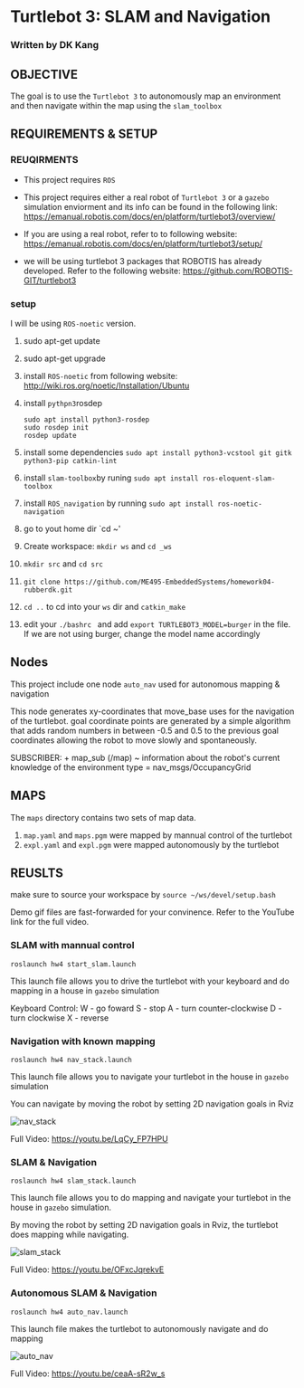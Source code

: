 # Turtlebot 3: SLAM and Navigation
### Written by DK Kang

## OBJECTIVE
The goal is to use the `Turtlebot 3` to autonomously map an environment and then navigate within the map using the `slam_toolbox`

## REQUIREMENTS & SETUP

### REUQIRMENTS

- This project requires `ROS`

- This project requires either a real robot of `Turtlebot 3` or a `gazebo` simulation enviorment and   its info can be found in the following link:
https://emanual.robotis.com/docs/en/platform/turtlebot3/overview/

- If you are using a real robot, refer to to following website: 
https://emanual.robotis.com/docs/en/platform/turtlebot3/setup/


-  we will be using turtlebot 3 packages that ROBOTIS has already developed. Refer to the following website:
https://github.com/ROBOTIS-GIT/turtlebot3



### setup

I will be using `ROS-noetic` version.

1. sudo apt-get update
2. sudo apt-get upgrade
3. install `ROS-noetic` from following website: http://wiki.ros.org/noetic/Installation/Ubuntu
4. install `pythpn3`rosdep
	```
	sudo apt install python3-rosdep
	sudo rosdep init
	rosdep update
	```

5. install some dependencies `sudo apt install python3-vcstool git gitk python3-pip catkin-lint`
6. install `slam-toolbox`by runing `sudo apt install ros-eloquent-slam-toolbox`
7. install `ROS_navigation` by running `sudo apt install ros-noetic-navigation`
6. go to yout home dir `cd ~'
7. Create workspace: `mkdir ws` and `cd _ws`
8. `mkdir src` and `cd src`
9. `git clone https://github.com/ME495-EmbeddedSystems/homework04-rubberdk.git`
10. `cd ..` to cd into your `ws` dir and `catkin_make`
11. edit your `./bashrc ` and add `export TURTLEBOT3_MODEL=burger` in the file. If we are not using burger, change the model name accordingly



## Nodes

This project include one node `auto_nav` used for autonomous mapping & navigation
  
This node generates xy-coordinates that move_base uses for the navigation of the turtlebot. goal coordinate points are generated by a simple algorithm that adds random numbers in between -0.5 and 0.5 to the previous goal coordinates allowing the robot to move slowly and spontaneously.

     
SUBSCRIBER:
     + map_sub (/map) ~ information about the robot's current knowledge of the environment
       type = nav_msgs/OccupancyGrid


## MAPS

The `maps` directory contains two sets of map data.
1) `map.yaml` and `maps.pgm` were mapped by mannual control of the turtlebot
2) `expl.yaml` and `expl.pgm` were mapped autonomously by the turtlebot


## REUSLTS

make sure to source your workspace by `source ~/ws/devel/setup.bash`

Demo gif files are fast-forwarded for your convinence. Refer to the YouTube link for the full video.

### SLAM with mannual control

`roslaunch hw4 start_slam.launch`

This launch file allows you to drive the turtlebot with your keyboard and do mapping in a house in `gazebo` simulation

Keyboard Control:
W - go foward
S - stop
A - turn counter-clockwise
D - turn clockwise
X - reverse

### Navigation with known mapping

`roslaunch hw4 nav_stack.launch`

This launch file allows you to navigate your turtlebot in the house in `gazebo` simulation

You can navigate by moving the robot by setting 2D navigation goals in Rviz


![nav_stack](https://media.giphy.com/media/lpNVGeCa73QhOi9MxV/giphy.gif)


Full Video: https://youtu.be/LqCy_FP7HPU


### SLAM & Navigation 

`roslaunch hw4 slam_stack.launch`

This launch file allows you to do mapping and navigate your turtlebot in the house in `gazebo` simulation.

By moving the robot by setting 2D navigation goals in Rviz, the turtlebot does mapping while navigating.

![slam_stack](https://media.giphy.com/media/KIoptgov1MiLS1YMbx/giphy.gif)

Full Video: https://youtu.be/OFxcJqrekvE


### Autonomous SLAM & Navigation

`roslaunch hw4 auto_nav.launch`

This launch file makes the turtlebot to autonomously navigate and do mapping

![auto_nav](https://media.giphy.com/media/dY2xHECCo95c5DPjfl/giphy.gif)

Full Video: https://youtu.be/ceaA-sR2w_s



